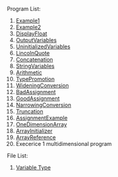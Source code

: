 Program List:
1. [Example1](Example1.java)
2. [Example2](Example2.java)
3. [DisplayFloat](DisplayFloat.java)
4. [OutputVariables](OutputVariables.java)
5. [UninitializedVariables](UninitializedVariables.java)
6. [LincolnQuote](LincolnQuote.java)
7. [Concatenation](Concatenation.java)
8. [StringVariables](StringVariables.java)
9. [Arithmetic](Arithmetic.java)
10. [TypePromotion](TypePromotion.java)
11. [WideningConversion](WideningConversion.java)
12. [BadAssignment](BadAssignment.java)
13. [GoodAssignment](GoodAssignment.java)
14. [NarrowingConversion](NarrowingConversion.java)
15. [Truncation](Truncation.java)
16. [AssignmentExample](AssignmentExample.java)
17. [OneDimensionArray](OneDimensionArray.java)
18. [ArrayInitializer](ArrayInitializer.java)
19. [ArrayReference](ArrayReference.java)
20. []()Execerice 1 multidimensional program





File List:
1. [Variable Type](VariableType.txt)